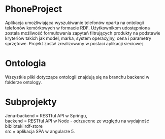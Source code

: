 # PhoneProject

Aplikacja umożliwiająca wyszukiwanie telefonów oparta na ontologii telefonów komórkowych
w formacie RDF. Użytkownikom udostępniona została możliwość formułowania zapytań
filtrujących produkty na podstawie kryteriów takich jak model, marka, system operacyjny,
cena i parametry sprzętowe. Projekt został zrealizowany w postaci aplikacji sieciowej

# Ontologia
Wszystkie pliki dotyczące ontologii znajdują się na branchu backend w folderze ontology.

# Subprojekty
Jena-backend = RESTful API w Springu, <br />
backend = RESTful API w Node - odrzucone ze względu na wydajność biblioteki rdf-store <br />
src = aplikacja SPA w angularze 5. <br />

